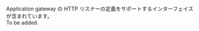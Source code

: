 <Namespace Name="Microsoft.Azure.Management.Network.Fluent.ApplicationGatewayListener.Definition">
  <Docs>
    <summary>Application gateway の HTTP リスナーの定義をサポートするインターフェイスが含まれています。</summary> 
    <remarks>To be added.</remarks>
  </Docs>
</Namespace>
